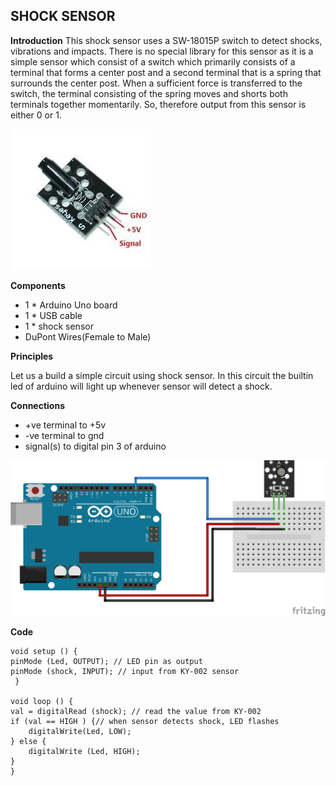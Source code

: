 ## SHOCK SENSOR

**Introduction** This shock sensor uses a SW-18015P switch to detect shocks, vibrations and impacts. There is no special library 
for this sensor as it is a simple sensor which consist of a switch which primarily consists of a terminal that forms a center 
post and a second terminal that is a spring that surrounds the center post. When a sufficient force is transferred to the switch,
the terminal consisting of the spring moves and shorts both terminals together momentarily. So, therefore output from this sensor
is either 0 or 1.

![pin diagram](/images/shocksensor.jpg)

**Components**

* 1 * Arduino Uno board
* 1 * USB cable
* 1 * shock sensor
* DuPont Wires(Female to Male)

**Principles**

Let us a build a simple circuit using shock sensor. In this circuit the builtin led of arduino will light up whenever sensor will
detect a shock.

**Connections**

* +ve terminal to +5v 
* -ve terminal to gnd
* signal(s) to digital pin 3 of arduino

![connection](/images/Arduino_KY-002_Keyes_Vibration_switch_module_connection-diagram.png)

**Code**

    void setup () {
	pinMode (Led, OUTPUT); // LED pin as output  
	pinMode (shock, INPUT); // input from KY-002 sensor
     } 

    void loop () {
	val = digitalRead (shock); // read the value from KY-002
	if (val == HIGH ) {// when sensor detects shock, LED flashes  
		digitalWrite(Led, LOW);
	} else {
		digitalWrite (Led, HIGH);
	}
    }
    


